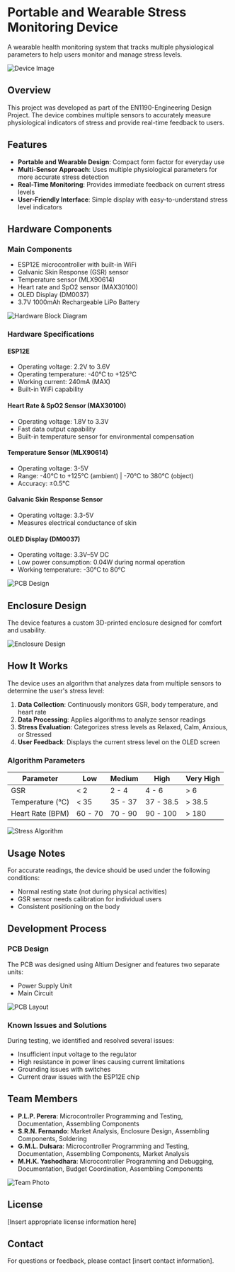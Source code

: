 # Portable and Wearable Stress Monitoring Device

A wearable health monitoring system that tracks multiple physiological parameters to help users monitor and manage stress levels.

![Device Image]()

## Overview

This project was developed as part of the EN1190-Engineering Design Project. The device combines multiple sensors to accurately measure physiological indicators of stress and provide real-time feedback to users.

## Features

- **Portable and Wearable Design**: Compact form factor for everyday use
- **Multi-Sensor Approach**: Uses multiple physiological parameters for more accurate stress detection
- **Real-Time Monitoring**: Provides immediate feedback on current stress levels
- **User-Friendly Interface**: Simple display with easy-to-understand stress level indicators

## Hardware Components

### Main Components
- ESP12E microcontroller with built-in WiFi
- Galvanic Skin Response (GSR) sensor
- Temperature sensor (MLX90614)
- Heart rate and SpO2 sensor (MAX30100)
- OLED Display (DM0037)
- 3.7V 1000mAh Rechargeable LiPo Battery

![Hardware Block Diagram]()

### Hardware Specifications

#### ESP12E
- Operating voltage: 2.2V to 3.6V
- Operating temperature: -40°C to +125°C
- Working current: 240mA (MAX)
- Built-in WiFi capability

#### Heart Rate & SpO2 Sensor (MAX30100)
- Operating voltage: 1.8V to 3.3V
- Fast data output capability
- Built-in temperature sensor for environmental compensation

#### Temperature Sensor (MLX90614)
- Operating voltage: 3-5V
- Range: -40°C to +125°C (ambient) | -70°C to 380°C (object)
- Accuracy: ±0.5°C

#### Galvanic Skin Response Sensor
- Operating voltage: 3.3-5V
- Measures electrical conductance of skin

#### OLED Display (DM0037)
- Operating voltage: 3.3V–5V DC
- Low power consumption: 0.04W during normal operation
- Working temperature: -30°C to 80°C

![PCB Design]()

## Enclosure Design

The device features a custom 3D-printed enclosure designed for comfort and usability.

![Enclosure Design]()

## How It Works

The device uses an algorithm that analyzes data from multiple sensors to determine the user's stress level:

1. **Data Collection**: Continuously monitors GSR, body temperature, and heart rate
2. **Data Processing**: Applies algorithms to analyze sensor readings
3. **Stress Evaluation**: Categorizes stress levels as Relaxed, Calm, Anxious, or Stressed
4. **User Feedback**: Displays the current stress level on the OLED screen

### Algorithm Parameters

| Parameter | Low | Medium | High | Very High |
|-----------|-----|--------|------|-----------|
| GSR | < 2 | 2 - 4 | 4 - 6 | > 6 |
| Temperature (°C) | < 35 | 35 - 37 | 37 - 38.5 | > 38.5 |
| Heart Rate (BPM) | 60 - 70 | 70 - 90 | 90 - 100 | > 180 |

![Stress Algorithm]()

## Usage Notes

For accurate readings, the device should be used under the following conditions:
- Normal resting state (not during physical activities)
- GSR sensor needs calibration for individual users
- Consistent positioning on the body

## Development Process

### PCB Design
The PCB was designed using Altium Designer and features two separate units:
- Power Supply Unit
- Main Circuit

![PCB Layout]()

### Known Issues and Solutions
During testing, we identified and resolved several issues:
- Insufficient input voltage to the regulator
- High resistance in power lines causing current limitations
- Grounding issues with switches
- Current draw issues with the ESP12E chip

## Team Members

- **P.L.P. Perera**: Microcontroller Programming and Testing, Documentation, Assembling Components
- **S.R.N. Fernando**: Market Analysis, Enclosure Design, Assembling Components, Soldering
- **G.M.L. Dulsara**: Microcontroller Programming and Testing, Documentation, Assembling Components, Market Analysis
- **M.H.K. Yashodhara**: Microcontroller Programming and Debugging, Documentation, Budget Coordination, Assembling Components

![Team Photo]()

## License

[Insert appropriate license information here]

## Contact

For questions or feedback, please contact [insert contact information].
